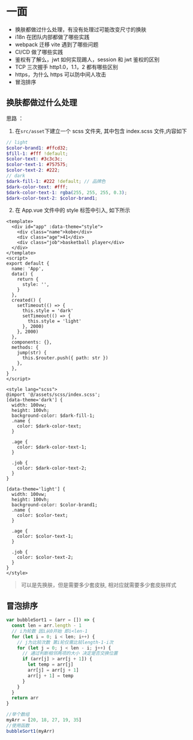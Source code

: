 # 一面

- 换肤都做过什么处理，有没有处理过可能改变尺寸的换肤
- i18n 在团队内部都做了哪些实践
- webpack 迁移 vite 遇到了哪些问题
- CI/CD 做了哪些实践
- 鉴权有了解么，jwt 如何实现踢人，session 和 jwt 鉴权的区别
- TCP 三次握手 http1.0，1.1，2 都有哪些区别
- https，为什么 https 可以防中间人攻击
- 冒泡排序

## 换肤都做过什么处理

思路 ：

1. 在`src/asset`下建立一个 scss 文件夹, 其中包含 index.scss 文件,内容如下

```scss
// light
$color-brand1: #ffcd32;
$fill-1: #fff !default;
$color-text: #3c3c3c;
$color-text-1: #757575;
$color-text-2: #222;
// dark
$dark-fill-1: #222 !default; // 品牌色
$dark-color-text: #fff;
$dark-color-text-1: rgba(255, 255, 255, 0.3);
$dark-color-text-2: $color-brand1;
```

2. 在 App.vue 文件中的 style 标签中引入, 如下所示

```vue
<template>
  <div id="app" :data-theme="style">
    <div class="name">kobe</div>
    <div class="age">41</div>
    <div class="job">basketball player</div>
  </div>
</template>
<script>
export default {
  name: 'App',
  data() {
    return {
      style: '',
    }
  },
  created() {
    setTimeout(() => {
      this.style = 'dark'
      setTimeout(() => {
        this.style = 'light'
      }, 2000)
    }, 2000)
  },
  components: {},
  methods: {
    jump(str) {
      this.$router.push({ path: str })
    },
  },
}
</script>

<style lang="scss">
@import '@/assets/scss/index.scss';
[data-theme='dark'] {
  width: 100vw;
  height: 100vh;
  background-color: $dark-fill-1;
  .name {
    color: $dark-color-text;
  }

  .age {
    color: $dark-color-text-1;
  }

  .job {
    color: $dark-color-text-2;
  }
}

[data-theme='light'] {
  width: 100vw;
  height: 100vh;
  background-color: $color-brand1;
  .name {
    color: $color-text;
  }

  .age {
    color: $color-text-1;
  }

  .job {
    color: $color-text-2;
  }
}
</style>
```

> 可以是先换肤，但是需要多少套皮肤, 相对应就需要多少套皮肤样式

## 冒泡排序

```js
var bubbleSort1 = (arr = []) => {
  const len = arr.length - 1
  // i为轮数 因i从0开始 即i<len-1
  for (let i = 0; i < len; i++) {
    // j为比较次数 第i轮仅需比较length-1-i次
    for (let j = 0; j < len - i; j++) {
      // 通过判断相邻两项的大小 决定是否交换位置
      if (arr[j] > arr[j + 1]) {
        let temp = arr[j]
        arr[j] = arr[j + 1]
        arr[j + 1] = temp
      }
    }
  }
  return arr
}

//举个数组
myArr = [20, 18, 27, 19, 35]
//使用函数
bubbleSort1(myArr)
```
